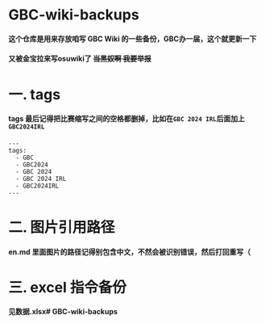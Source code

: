 # GBC-wiki-backups

#### 这个仓库是用来存放咱写 GBC Wiki 的一些备份，GBC办一届，这个就更新一下
#### 又被金宝拉来写osuwiki了 ~~当黑奴啊 我要举报~~

# 一. tags

#### tags 最后记得把比赛缩写之间的空格都删掉，比如在`GBC 2024 IRL`后面加上`GBC2024IRL`

```
---
tags:
  - GBC
  - GBC2024
  - GBC 2024
  - GBC 2024 IRL
  - GBC2024IRL
---
```

# 二. 图片引用路径

#### en.md 里面图片的路径记得别包含中文，不然会被识别错误，然后打回重写（

# 三. excel 指令备份

#### 见数据.xlsx# GBC-wiki-backups
